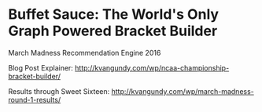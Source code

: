 # Buffet Sauce: The World's Only Graph Powered Bracket Builder

March Madness Recommendation Engine 2016

Blog Post Explainer: http://kvangundy.com/wp/ncaa-championship-bracket-builder/

Results through Sweet Sixteen: http://kvangundy.com/wp/march-madness-round-1-results/
